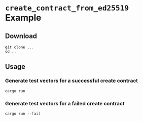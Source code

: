 # `create_contract_from_ed25519` Example

## Download

```
git clone ...
cd ..
```

## Usage

### Generate test vectors for a successful create contract

```
cargo run
```

### Generate test vectors for a failed create contract

```
cargo run --fail
```
